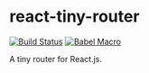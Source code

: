 # react-tiny-router

[![Build Status](https://travis-ci.com/CultureHQ/react-tiny-router.svg?branch=master)](https://travis-ci.com/CultureHQ/react-tiny-router)
[![Babel Macro](https://img.shields.io/badge/babel--macro-%F0%9F%8E%A3-f5da55.svg?style=flat-square)](https://github.com/kentcdodds/babel-plugin-macros)

A tiny router for React.js.
